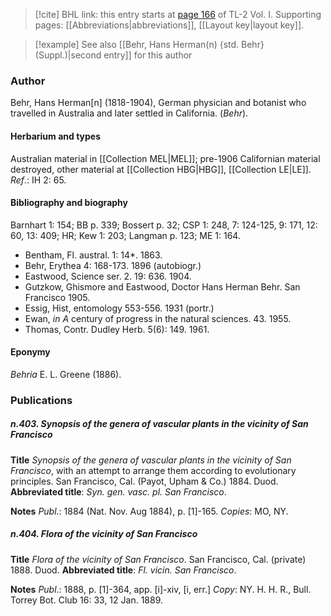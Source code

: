> [!cite] BHL link: this entry starts at [page 166](https://www.biodiversitylibrary.org/item/103414#page/214/mode/1up) of TL-2 Vol. I.
> Supporting pages: [[Abbreviations|abbreviations]], [[Layout key|layout key]].

> [!example] See also [[Behr, Hans Herman(n) {std. Behr} (Suppl.)|second entry]] for this author

### Author

Behr, Hans Herman\[n\] (1818-1904), German physician and botanist who travelled in Australia and later settled in California. (*Behr*).

#### Herbarium and types

Australian material in [[Collection MEL|MEL]]; pre-1906 Californian material destroyed, other material at [[Collection HBG|HBG]], [[Collection LE|LE]].
*Ref*.: IH 2: 65.

#### Bibliography and biography

Barnhart 1: 154; BB p. 339; Bossert p. 32; CSP 1: 248, 7: 124-125, 9: 171, 12: 60, 13: 409; HR; Kew 1: 203; Langman p. 123; ME 1: 164.
- Bentham, Fl. austral. 1: 14\*. 1863.
- Behr, Erythea 4: 168-173. 1896 (autobiogr.)
- Eastwood, Science ser. 2. 19: 636. 1904.
- Gutzkow, Ghismore and Eastwood, Doctor Hans Herman Behr. San Francisco 1905.
- Essig, Hist, entomology 553-556. 1931 (portr.)
- Ewan, *in A* century of progress in the natural sciences. 43. 1955.
- Thomas, Contr. Dudley Herb. 5(6): 149. 1961.

#### Eponymy

*Behria* E. L. Greene (1886).

### Publications

##### n.403. Synopsis of the genera of vascular plants in the vicinity of San Francisco

**Title**
*Synopsis of the genera of vascular plants in the vicinity of San Francisco*, with an attempt to arrange them according to evolutionary principles. San Francisco, Cal. (Payot, Upham & Co.) 1884. Duod.
**Abbreviated title**: *Syn. gen. vasc. pl. San Francisco*.

**Notes**
*Publ*.: 1884 (Nat. Nov. Aug 1884), p. \[1\]-165. *Copies*: MO, NY.

##### n.404. Flora of the vicinity of San Francisco

**Title**
*Flora of the vicinity of San Francisco*. San Francisco, Cal. (private) 1888. Duod.
**Abbreviated title**: *Fl. vicin. San Francisco*.

**Notes**
*Publ*.: 1888, p. \[1\]-364, app. \[i\]-xiv, \[i, err.\] *Copy*: NY.
H. H. R., Bull. Torrey Bot. Club 16: 33, 12 Jan. 1889.


